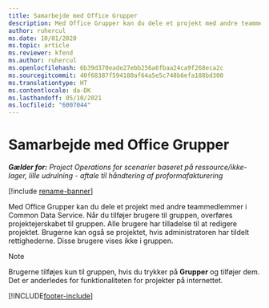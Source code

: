 ```yaml
---
title: Samarbejde med Office Grupper
description: Med Office Grupper kan du dele et projekt med andre teammedlemmer i Common Data Service.
author: ruhercul
ms.date: 10/01/2020
ms.topic: article
ms.reviewer: kfend
ms.author: ruhercul
ms.openlocfilehash: 6b39d370eade27ebb256a6fbaa24ca9f268eca2c
ms.sourcegitcommit: 40f68387f594180af64a5e5c748b6efa188bd300
ms.translationtype: HT
ms.contentlocale: da-DK
ms.lasthandoff: 05/10/2021
ms.locfileid: "6007044"
---
```

# <a name="collaboration-with-office-groups"></a>Samarbejde med Office Grupper

_**Gælder for:** Project Operations for scenarier baseret på ressource/ikke-lager, lille udrulning - aftale til håndtering af proformafakturering_

[!include [rename-banner](~/includes/cc-data-platform-banner.md)]

Med Office Grupper kan du dele et projekt med andre teammedlemmer i Common Data Service. Når du tilføjer brugere til gruppen, overføres projektejerskabet til gruppen. Alle brugere har tilladelse til at redigere projektet. Brugerne kan også se projektet, hvis administratoren har tildelt rettighederne. Disse brugere vises ikke i gruppen.

> [!NOTE] 
> Brugerne tilføjes kun til gruppen, hvis du trykker på **Grupper** og tilføjer dem. Det er anderledes for funktionaliteten for projekter på internettet. 



[!INCLUDE[footer-include](../includes/footer-banner.md)]